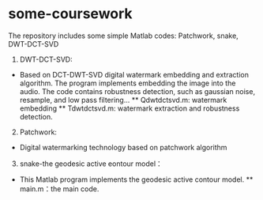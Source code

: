 # some-coursework
The repository includes some simple Matlab codes: Patchwork, snake, DWT-DCT-SVD

1. DWT-DCT-SVD:
* Based on DCT-DWT-SVD digital watermark embedding and extraction algorithm.
The program implements embedding the image into the audio. The code contains robustness detection, such as gaussian noise, resample, and low pass filtering...
** Qdwtdctsvd.m: watermark embedding
** Tdwtdctsvd.m: watermark extraction and robustness detection.

2. Patchwork:
* Digital watermarking technology based on patchwork algorithm

3. snake-the geodesic active eontour model：
* This Matlab program implements the geodesic active contour model.
** main.m：the main code.
